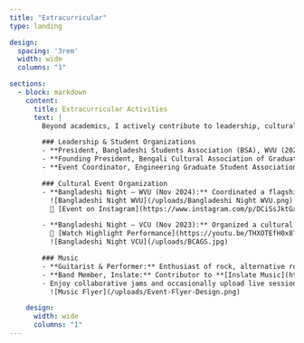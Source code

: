 ```yaml
---
title: "Extracurricular"
type: landing

design:
  spacing: '3rem'
  width: wide
  columns: "1"

sections:
  - block: markdown
    content:
      title: Extracurricular Activities
      text: |
        Beyond academics, I actively contribute to leadership, cultural initiatives, and music—fostering community, creativity, and collaboration.

        ### Leadership & Student Organizations
        - **President, Bangladeshi Students Association (BSA), WVU (2024):** Directed cultural and student engagement initiatives, building community through large-scale events and outreach.  
        - **Founding President, Bengali Cultural Association of Graduate Students (BCAGS), VCU (2023):** Established the first graduate-level Bengali cultural organization at VCU, strengthening cultural identity and collaboration.  
        - **Event Coordinator, Engineering Graduate Student Association (EGSA), VCU (2021–2022):** Coordinated events to enhance graduate student networking and academic-community balance.  

        ### Cultural Event Organization
        - **Bangladeshi Night – WVU (Nov 2024):** Coordinated a flagship cultural event with **150+ guests**, securing **$2300 in funding from SGA**. Featured live music, dance, and performances that strengthened international student ties.  
          ![Bangladeshi Night WVU](/uploads/Bangladeshi Night WVU.png)  
          📸 [Event on Instagram](https://www.instagram.com/p/DCiSsJktGxh)  

        - **Bangladeshi Night – VCU (Nov 2023):** Organized a cultural showcase with music, dance, and food, attended by **200 participants**.  
          🎥 [Watch Highlight Performance](https://youtu.be/THXOTEfH0x8?t=298)  
          ![Bangladeshi Night VCU](/uploads/BCAGS.jpg)  

        ### Music
        - **Guitarist & Performer:** Enthusiast of rock, alternative rock, and 90’s pop, often performing at cultural and community events.  
        - **Band Member, Inslate:** Contributor to **[Inslate Music](https://www.youtube.com/@inslatemusic)** on YouTube, blending classic influences with modern sounds.  
        - Enjoy collaborative jams and occasionally upload live sessions and originals online.  
          ![Music Flyer](/uploads/Event-Flyer-Design.png)  

    design:
      width: wide
      columns: "1"
---
```


